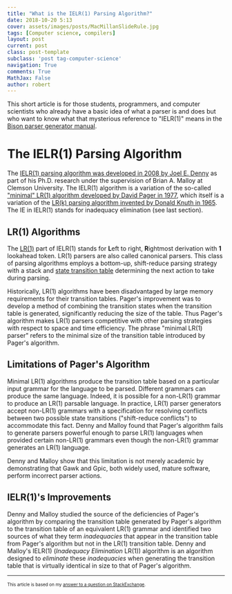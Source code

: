 ```yaml
---
title: "What is the IELR(1) Parsing Algorithm?"
date: 2018-10-20 5:13
cover: assets/images/posts/MacMillanSlideRule.jpg
tags: [Computer science, compilers]
layout: post
current: post
class: post-template
subclass: 'post tag-computer-science'
navigation: True
comments: True
MathJax: False
author: robert
---
```


This short article is for those students, programmers, and computer scientists who already have a basic idea of what a parser is and does but who want to know what that mysterious reference to "IELR(1)" means in the [Bison parser generator manual](https://www.gnu.org/software/bison/). 

# The IELR(1) Parsing Algorithm
The [IELR(1) parsing algorithm was developed in 2008 by Joel E. Denny][1] as part of his Ph.D. research under the supervision of Brian A. Malloy at Clemson University. The IELR(1) algorithm is a variation of the so-called ["minimal" LR(1) algorithm developed by David Pager in 1977](https://doi.org/10.1007/BF00290336), which itself is a variation of the [LR(k) parsing algorithm invented by Donald Knuth in 1965](https://doi.org/10.1007/BF00290336). The IE in IELR(1) stands for inadequacy elimination (see last section).

## LR(1) Algorithms 

The [LR(1)](https://en.wikipedia.org/wiki/Canonical_LR_parser) part of IELR(1) stands for **L**eft to right, **R**ightmost derivation with **1** lookahead token. LR(1) parsers are also called canonical parsers. This class of parsing algorithms employs a bottom-up, shift-reduce parsing strategy with a stack and [state transition table](https://en.wikipedia.org/wiki/State_transition_table) determining the next action to take during parsing.

Historically, LR(1) algorithms have been disadvantaged by large memory requirements for their transition tables. Pager's improvement was to develop a method of combining the transition states when the transition table is generated, significantly reducing the size of the table. Thus Pager's algorithm makes LR(1) parsers competitive with other parsing strategies with respect to space and time efficiency. The phrase "minimal LR(1) parser" refers to the minimal size of the transition table introduced by Pager's algorithm. 

## Limitations of Pager's Algorithm

Minimal LR(1) algorithms produce the transition table based on a particular input grammar for the language to be parsed. Different grammars can produce the same language. Indeed, it is possible for a non-LR(1) grammar to produce an LR(1) parsable language. In practice, LR(1) parser generators accept non-LR(1) grammars with a specification for resolving conflicts between two possible state transitions ("shift-reduce conflicts") to accommodate this fact. Denny and Malloy found that Pager's algorithm fails to generate parsers powerful enough to parse LR(1) languages when provided certain non-LR(1) grammars even though the non-LR(1) grammar generates an LR(1) language.

Denny and Malloy show that this limitation is not merely academic by demonstrating that Gawk and Gpic, both widely used, mature software, perform incorrect parser actions.

## IELR(1)'s Improvements 

Denny and Malloy studied the source of the deficiencies of Pager's algorithm by comparing the transition table generated by Pager's algorithm to the transition table of an equivalent LR(1) grammar and identified two sources of what they term *inadequacies* that appear in the transition table from Pager's algorithm but not in the LR(1) transition table. Denny and Malloy's IELR(1) (*Inadequacy Elimination* LR(1)) algorithm is an algorithm designed to *eliminate* these *inadequacies* when generating the transition table that is virtually identical in size to that of Pager's algorithm. 


<hr>

<span style="font-size:x-small;">This article is based on my [answer to a question on StackExchange](https://cs.stackexchange.com/questions/3461/what-is-an-ielr1-parser/99463#99463).</span>

[1]: https://doi.org/10.1016/j.scico.2009.08.001
